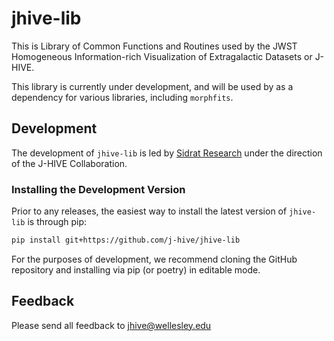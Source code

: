 # jhive-lib

This is Library of Common Functions and Routines used by the JWST Homogeneous Information-rich Visualization of Extragalactic Datasets or J-HIVE.

This library is currently under development, and will be used by as a dependency for various libraries, including `morphfits`.

## Development
The development of `jhive-lib` is led by [Sidrat Research](https://www.sidratresearch.com) under the direction of the J-HIVE Collaboration.

### Installing the Development Version 
Prior to any releases, the easiest way to install the latest version of `jhive-lib` is through pip:

```bash
pip install git+https://github.com/j-hive/jhive-lib
```

For the purposes of development, we recommend cloning the GitHub repository and installing via pip (or poetry) in editable mode.


## Feedback

Please send all feedback to jhive@wellesley.edu
